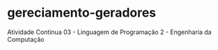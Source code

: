 # gereciamento-geradores
Atividade Continua 03 - Linguagem de Programação 2 - Engenharia da Computação
